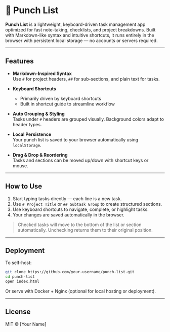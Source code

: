 # 👊 Punch List

**Punch List** is a lightweight, keyboard-driven task management app optimized for fast note-taking, checklists, and project breakdowns. Built with Markdown-like syntax and intuitive shortcuts, it runs entirely in the browser with persistent local storage — no accounts or servers required.

---

## Features

- **Markdown-Inspired Syntax**  
  Use `#` for project headers, `##` for sub-sections, and plain text for tasks.

- **Keyboard Shortcuts**  
  - Primarily driven by keyboard shortcuts
  - Built in shortcut guide to streamline workflow

- **Auto Grouping & Styling**  
  Tasks under `#` headers are grouped visually. Background colors adapt to header types.

- **Local Persistence**  
  Your punch list is saved to your browser automatically using `localStorage`.

- **Drag & Drop & Reordering**  
  Tasks and sections can be moved up/down with shortcut keys or mouse.

---

## How to Use

1. Start typing tasks directly — each line is a new task.
2. Use `# Project Title` or `## Subtask Group` to create structured sections.
3. Use keyboard shortcuts to navigate, complete, or highlight tasks.
4. Your changes are saved automatically in the browser.

> Checked tasks will move to the bottom of the list or section automatically. Unchecking returns them to their original position.

---

## Deployment

To self-host:

```bash
git clone https://github.com/your-username/punch-list.git
cd punch-list
open index.html
```

Or serve with Docker + Nginx (optional for local hosting or deployment).

---

## License

MIT © [Your Name]
